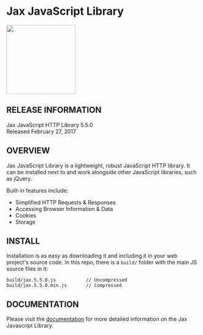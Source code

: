Jax JavaScript Library
=================================

<img src="http://www.jaxjs.org/img/jax-javascript-logo.png" width="180" height="180" />

RELEASE INFORMATION
-------------------
Jax JavaScript HTTP Library 5.5.0  
Released February 27, 2017

OVERVIEW
--------
Jax JavaScript Library is a lightweight, robust JavaScript HTTP library.
It can be installed next to and work alongside other JavaScript libraries,
such as jQuery.

Built-in features include:

* Simplified HTTP Requests & Responses
* Accessing Browser Information & Data
* Cookies
* Storage

INSTALL
-------

Installation is as easy as downloading it and including it in
your web project's source code. In this repo, there is a `build/`
folder with the main JS source files in it:

    build/jax.5.5.0.js           // Uncompressed
    build/jax.5.5.0.min.js       // Compressed

DOCUMENTATION
-------------

Please visit the [documentation](http://docs.jaxjs.org/en/latest/) for
more detailed information on the Jax Javascript Library.
